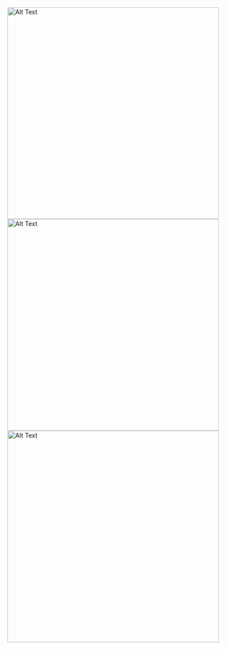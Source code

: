 <img src="https://github.com/TopoChigga/profile/blob/main/myFile12-5-2023_22523_PM.gif" alt="Alt Text" width="480"/>
<img src="https://github.com/TopoChigga/profile/blob/main/myFile12-5-2023_32148_PM.gif" alt="Alt Text" width="480"/>
<img src="https://github.com/TopoChigga/profile/blob/main/myFile12-5-2023_25539_PM.gif" alt="Alt Text" width="480"/>
